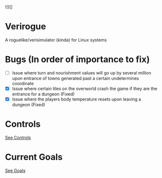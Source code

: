 !()[]
# Verirogue
A roguelike/verisimulator (kinda) for Linux systems
# Bugs (In order of importance to fix)
- [ ] Issue where turn and nourishment values will go up by several million upon entrance of towns generated past a certain undetermines coordinate
- [X] Issue where certain tiles on the overworld crash the game if they are the entrance for a dungeon (Fixed)
- [X] Issue where the players body temperature resets upon leaving a dungeon (Fixed)

# Controls
[See Controls](Controls.md)

# Current Goals
[See Goals](Goals.md)
